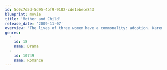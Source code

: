 ```yaml
---
id: 5c0c7d5d-5d95-4bf9-9102-cde1ebece843
blueprint: movie
title: 'Mother and Child'
release_date: '2009-11-07'
overview: 'The lives of three women have a commonality: adoption. Karen is a physical therapist who regrets that, as a teenager, she gave up her daughter for adoption. Elizabeth was an adopted child and is now a successful lawyer, but her personal life lacks warmth. Lucy and her husband have failed to conceive and now hope to adopt a baby to make their family complete.'
genres:
  -
    id: 18
    name: Drama
  -
    id: 10749
    name: Romance
---
```

